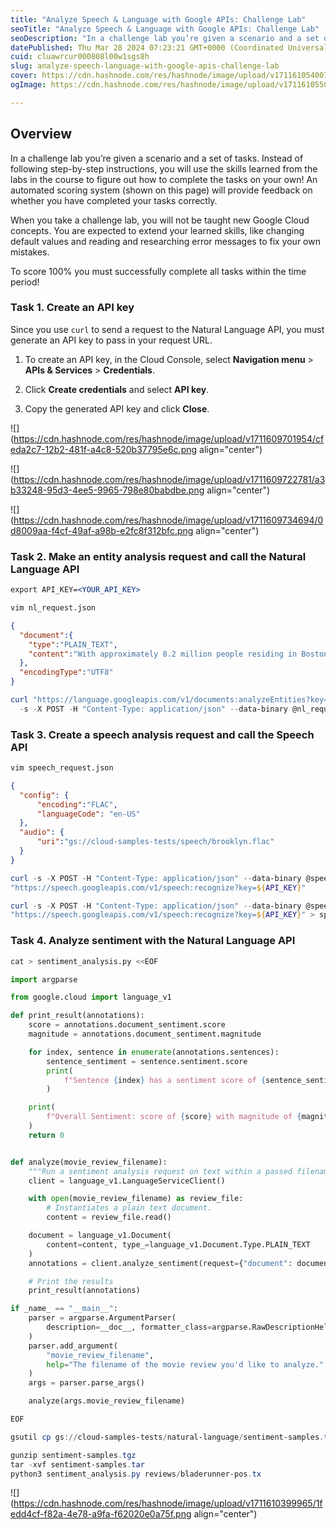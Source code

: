 ```yaml
---
title: "Analyze Speech & Language with Google APIs: Challenge Lab"
seoTitle: "Analyze Speech & Language with Google APIs: Challenge Lab"
seoDescription: "In a challenge lab you’re given a scenario and a set of tasks. Instead of following step-by-step instructions, you will use the skills learned from the labs"
datePublished: Thu Mar 28 2024 07:23:21 GMT+0000 (Coordinated Universal Time)
cuid: cluawrcur000808l00w1sgs8h
slug: analyze-speech-language-with-google-apis-challenge-lab
cover: https://cdn.hashnode.com/res/hashnode/image/upload/v1711610540070/ae8b1174-9372-469c-8c6f-c1b9b5682699.png
ogImage: https://cdn.hashnode.com/res/hashnode/image/upload/v1711610550253/226c6806-7612-4dfa-86ed-0478740b1a04.png

---
```


## **Overview**

In a challenge lab you’re given a scenario and a set of tasks. Instead of following step-by-step instructions, you will use the skills learned from the labs in the course to figure out how to complete the tasks on your own! An automated scoring system (shown on this page) will provide feedback on whether you have completed your tasks correctly.

When you take a challenge lab, you will not be taught new Google Cloud concepts. You are expected to extend your learned skills, like changing default values and reading and researching error messages to fix your own mistakes.

To score 100% you must successfully complete all tasks within the time period!

### **Task 1. Create an API key**

Since you use `curl` to send a request to the Natural Language API, you must generate an API key to pass in your request URL.

1. To create an API key, in the Cloud Console, select **Navigation menu** &gt; **APIs & Services** &gt; **Credentials**.
    
2. Click **Create credentials** and select **API key**.
    
3. Copy the generated API key and click **Close**.
    

![](https://cdn.hashnode.com/res/hashnode/image/upload/v1711609701954/cfeda2c7-12b2-481f-a4c8-520b37795e6c.png align="center")

![](https://cdn.hashnode.com/res/hashnode/image/upload/v1711609722781/a3b33248-95d3-4ee5-9965-798e80babdbe.png align="center")

![](https://cdn.hashnode.com/res/hashnode/image/upload/v1711609734694/0d8009aa-f4cf-49af-a98b-e2fc8f312bfc.png align="center")

### **Task 2. Make an entity analysis request and call the Natural Language API**

```apache
export API_KEY=<YOUR_API_KEY>
```

```apache
vim nl_request.json
```

```json
{
  "document":{
    "type":"PLAIN_TEXT",
    "content":"With approximately 8.2 million people residing in Boston, the capital city of Massachusetts is one of the largest in the United States."
  },
  "encodingType":"UTF8"
}
```

```powershell
curl "https://language.googleapis.com/v1/documents:analyzeEntities?key=${API_KEY}" \
  -s -X POST -H "Content-Type: application/json" --data-binary @nl_request.json > nl_response.json
```

### **Task 3. Create a speech analysis request and call the Speech API**

```apache
vim speech_request.json
```

```json
{
  "config": {
      "encoding":"FLAC",
      "languageCode": "en-US"
  },
  "audio": {
      "uri":"gs://cloud-samples-tests/speech/brooklyn.flac"
  }
}
```

```powershell
curl -s -X POST -H "Content-Type: application/json" --data-binary @speech_request.json \
"https://speech.googleapis.com/v1/speech:recognize?key=${API_KEY}"

curl -s -X POST -H "Content-Type: application/json" --data-binary @speech_request.json \
"https://speech.googleapis.com/v1/speech:recognize?key=${API_KEY}" > speech_response.json
```

### **Task 4. Analyze sentiment with the Natural Language API**

```python
cat > sentiment_analysis.py <<EOF

import argparse

from google.cloud import language_v1

def print_result(annotations):
    score = annotations.document_sentiment.score
    magnitude = annotations.document_sentiment.magnitude

    for index, sentence in enumerate(annotations.sentences):
        sentence_sentiment = sentence.sentiment.score
        print(
            f"Sentence {index} has a sentiment score of {sentence_sentiment}"
        )

    print(
        f"Overall Sentiment: score of {score} with magnitude of {magnitude}"
    )
    return 0


def analyze(movie_review_filename):
    """Run a sentiment analysis request on text within a passed filename."""
    client = language_v1.LanguageServiceClient()

    with open(movie_review_filename) as review_file:
        # Instantiates a plain text document.
        content = review_file.read()

    document = language_v1.Document(
        content=content, type_=language_v1.Document.Type.PLAIN_TEXT
    )
    annotations = client.analyze_sentiment(request={"document": document})

    # Print the results
    print_result(annotations)

if _name_ == "__main__":
    parser = argparse.ArgumentParser(
        description=__doc__, formatter_class=argparse.RawDescriptionHelpFormatter
    )
    parser.add_argument(
        "movie_review_filename",
        help="The filename of the movie review you'd like to analyze.",
    )
    args = parser.parse_args()

    analyze(args.movie_review_filename)

EOF
```

```powershell
gsutil cp gs://cloud-samples-tests/natural-language/sentiment-samples.tgz .

gunzip sentiment-samples.tgz
tar -xvf sentiment-samples.tar
python3 sentiment_analysis.py reviews/bladerunner-pos.tx
```

![](https://cdn.hashnode.com/res/hashnode/image/upload/v1711610399965/1fedd4cf-f82a-4e78-a9fa-f62020e0a75f.png align="center")